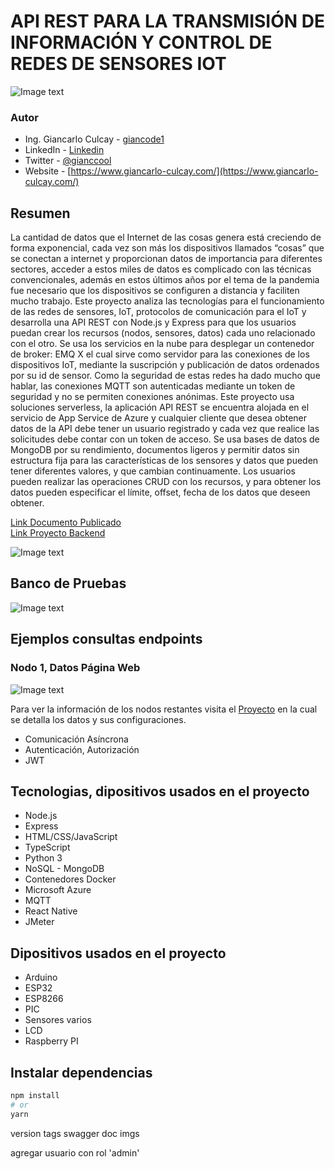 # API REST PARA LA TRANSMISIÓN DE INFORMACIÓN Y CONTROL DE REDES DE SENSORES IOT

![Image text](./imgs/proyecto.png)

### Autor

- Ing. Giancarlo Culcay - [giancode1](https://github.com/giancode1)
- LinkedIn - [Linkedin](https://www.linkedin.com/in/giancarlo-culcay/)
- Twitter - [@gianccool](https://twitter.com/GiancCool)
- Website - [https://www.giancarlo-culcay.com/](https://www.giancarlo-culcay.com/)

## Resumen

La cantidad de datos que el Internet de las cosas genera está creciendo de forma exponencial, cada vez son más los dispositivos llamados “cosas” que se conectan a internet y proporcionan datos de importancia para diferentes sectores, acceder a estos miles de datos es complicado con las técnicas convencionales, además en estos últimos años por el tema de la pandemia fue necesario que los dispositivos se configuren a distancia y faciliten mucho trabajo. Este proyecto analiza las tecnologías para el funcionamiento de las redes de sensores, IoT, protocolos de comunicación para el IoT y desarrolla una API REST con Node.js y Express para que los usuarios puedan crear los recursos (nodos, sensores, datos) cada uno relacionado con el otro. Se usa los servicios en la nube para desplegar un contenedor de broker: EMQ X el cual sirve como servidor para las conexiones de los dispositivos IoT, mediante la suscripción y publicación de datos ordenados por su id de sensor. Como la seguridad de estas redes ha dado mucho que hablar, las conexiones MQTT son autenticadas mediante un token de seguridad y no se permiten conexiones anónimas. Este proyecto usa soluciones serverless, la aplicación API REST se encuentra alojada en el servicio de App Service de Azure y cualquier cliente que desea obtener datos de la API debe tener un usuario registrado y cada vez que realice las solicitudes debe contar con un token de acceso. Se usa bases de datos de MongoDB por su rendimiento, documentos ligeros y permitir datos sin estructura fija para las características de los sensores y datos que pueden tener diferentes valores, y que cambian continuamente. Los usuarios pueden realizar las operaciones CRUD con los recursos, y para obtener los datos pueden especificar el límite, offset, fecha de los datos que deseen obtener.

[Link Documento Publicado](https://repositorio.uta.edu.ec/handle/123456789/35022)  
[Link Proyecto Backend](https://api-rest-wsn-iot-gc.azurewebsites.net/docs/)

![Image text](./imgs/doc_swagger.png)

## Banco de Pruebas

![Image text](./imgs/Banco_de_pruebas.png)

## Ejemplos consultas endpoints

### Nodo 1, Datos Página Web

![Image text](./imgs/nodo1-datos-navegador.png)

Para ver la información de los nodos restantes visita el [Proyecto](https://repositorio.uta.edu.ec/handle/123456789/35022) en la cual se detalla los datos y sus configuraciones.

- Comunicación Asíncrona
- Autenticación, Autorización
- JWT

## Tecnologias, dipositivos usados en el proyecto

- Node.js
- Express
- HTML/CSS/JavaScript
- TypeScript
- Python 3
- NoSQL - MongoDB
- Contenedores Docker
- Microsoft Azure
- MQTT
- React Native
- JMeter

## Dipositivos usados en el proyecto

- Arduino
- ESP32
- ESP8266
- PIC
- Sensores varios
- LCD
- Raspberry PI

## Instalar dependencias

```bash
npm install
# or
yarn
```

version tags
swagger doc imgs

agregar usuario con rol 'admin'
